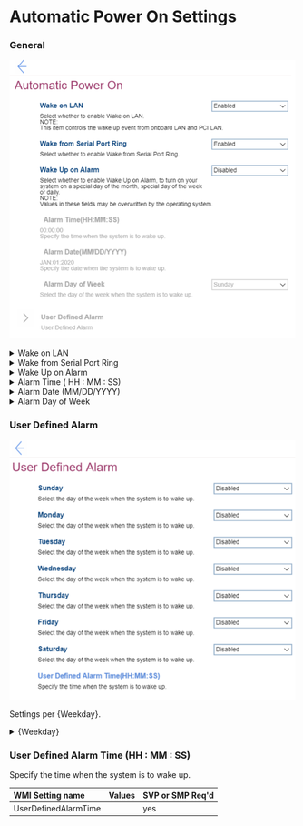 # Automatic Power On Settings #

### General ###

![](./img/autopoweron.png)

<details><summary>Wake on LAN</summary>

Wake on LAN (Local Area Network).

Options:

1. **Enabled** - Default.
2. Disabled.

?> Controls the wake up event from onboard LAN (Local Area Network) and PCI (Peripheral Component Interconnect) LAN.

| WMI Setting name | Values | SVP / SMP Req'd | AMD/Intel |
|:---|:---|:---|:---|
| WakeonLAN | Enabled, Disabled | yes | Both |

</details>


<details><summary>Wake from Serial Port Ring</summary>

Options:

1. **Enabled** – Default. 
2. Disabled

| WMI Setting name | Values | SVP / SMP Req'd | AMD/Intel |
|:---|:---|:---|:---|
| WakefromSerialPortRing | Enabled, Disabled | yes | Both |
</details>


<details><summary>Wake Up on Alarm </summary>

Whether to turn on your system
 - one time,
 - repeating on a specific day of the month, or week, or 
 - daily

Options:

1. **Disabled** - Default. 
2. Single Event - one time, on the specified day and time. 
3. Daily Event - every day, at the specified time.
4. Weekly Event - every week, on the specified day and time.
5. User Defined - enables `User Defined Alarm` group of settings. 

!> Values in these fields may be overwritten by the operating system. 

| WMI Setting name | Values | SVP / SMP Req'd | AMD/Intel |
|:---|:---|:---|:---|
| WakeUponAlarm | Single Event, Daily Event, Weekly Event, Disabled, User Defined | yes | Both |
</details>


<details><summary>Alarm Time ( HH : MM : SS)</summary>

Select the exact time for the system to turn on.

Active when `Wake Up on Alarm` has one of the values:

* Single Event
* Daily Event
* Weekly Event

Options:

1.	**00 : 00 : 00** – Default
2.	HH : MM : SS<br>
    a. HH - Hour:  00 ~ 23<br>
    b. MM - Minute:  00 ~ 59<br>
    c. SS - Second:  00 ~ 59<br>

| WMI Setting name | Values | SVP / SMP Req'd | AMD/Intel |
|:---|:---|:---|:---|
| AlarmTime |  | yes | Both |
</details>


<details><summary>Alarm Date (MM/DD/YYYY) </summary>

Select the exact calendar date for the system to turn on.

Active only when `Wake Up on Alarm` has value `Single Event`. <br>

Options:

1.	**01/01/YYYY** – Default.
2.	MM/DD/YYYY:<br>
    a. MM – Months: January to December <br>
    b. DD – Date: 1 ~ 31 <br>
    c. YYYY – Year: 1980 ~ 2099 <br>

| WMI Setting name | Values | SVP / SMP Req'd | AMD/Intel |
|:---|:---|:---|:---|
| AlarmDate |  |  | Both |

</details>


<details><summary>Alarm Day of Week</summary>

Select the exact week day for the system to turn on. <br>

?> Active only when `Wake Up on Alarm` has value `Weekly Event`.

Options:

1. **Sunday** – Default
2. Monday
3. Tuesday
4. Wednesday
5. Thursday
6. Friday
7. Saturday

| WMI Setting name | Values | SVP / SMP Req'd | AMD/Intel |
|:---|:---|:---|:---|
| AlarmDayofWeek | Sunday, Monday, Tuesday, Wednesday, Thursday, Friday, Saturday | yes | Both |
</details>

### User Defined Alarm ###
![](./img/userdefinedalarm.png)

Settings per {Weekday}.

<details><summary>{Weekday}</summary>

Whether the system will turn on automatically on this day of the week.

1. **Off** - Default.
2. On.

| WMI Setting name | Values | SVP / SMP Req'd | AMD/Intel |
   |:---|:---|:---|:---|
| UserDefinedAlarmSunday  | Disabled, Enabled | yes | Both |

?> The WMI setting name shown here is for Sunday. For other week days, change `Sunday` to the desired day of the week.

</details>

### User Defined Alarm Time (HH : MM : SS) ###

Specify the time when the system is to wake up.

| WMI Setting name | Values | SVP or SMP Req'd |
|:---|:---|:---|
| UserDefinedAlarmTime |  | yes |
